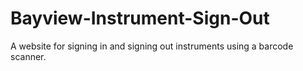 # Bayview-Instrument-Sign-Out
A website for signing in and signing out instruments using a barcode scanner.
